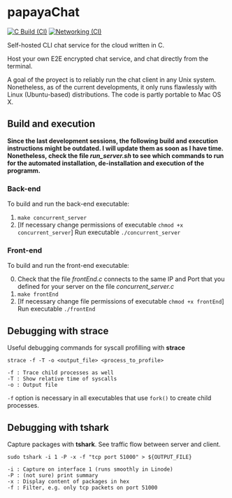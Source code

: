 # papayaChat

[![C Build (CI)](https://github.com/erodrigufer/papayaChat/actions/workflows/build.yml/badge.svg)](https://github.com/erodrigufer/papayaChat/actions/workflows/build.yml)
[![Networking (CI)](https://github.com/erodrigufer/papayaChat/actions/workflows/networking.yml/badge.svg)](https://github.com/erodrigufer/papayaChat/actions/workflows/networking.yml)

Self-hosted CLI chat service for the cloud written in C.

Host your own E2E encrypted chat service, and chat directly from the terminal.

A goal of the proyect is to reliably run the chat client in any Unix system. Nonetheless, as of the current developments, it only runs flawlessly with Linux (Ubuntu-based) distributions. The code is partly portable to Mac OS X.

## Build and execution
**Since the last development sessions, the following build and execution instructions might be outdated. I will update them as soon as I have time. Nonetheless, check the file _run_server.sh_ to see which commands to run for the automated installation, de-installation and execution of the programm.**
### Back-end
To build and run the back-end executable:
1. `make concurrent_server` 
2. [If necessary change permissions of executable `chmod +x concurrent_server`] Run executable `./concurrent_server`

### Front-end
To build and run the front-end executable:

0. Check that the file *frontEnd.c* connects to the same IP and Port that you defined for your server on the file *concurrent_server.c*
1. `make frontEnd`
2. [If necessary change file permissions of executable `chmod +x frontEnd`] Run executable `./frontEnd`

## Debugging with strace
Useful debugging commands for syscall profilling with **strace**
```
strace -f -T -o <output_file> <process_to_profile>

-f : Trace child processes as well
-T : Show relative time of syscalls
-o : Output file

```
`-f` option is necessary in all executables that use `fork()` to create child processes.

## Debugging with tshark
Capture packages with **tshark**. See traffic flow between server and client.
```
sudo tshark -i 1 -P -x -f "tcp port 51000" > ${OUTPUT_FILE}

-i : Capture on interface 1 (runs smoothly in Linode)
-P : (not sure) print summary
-x : Display content of packages in hex
-f : Filter, e.g. only tcp packets on port 51000

```

